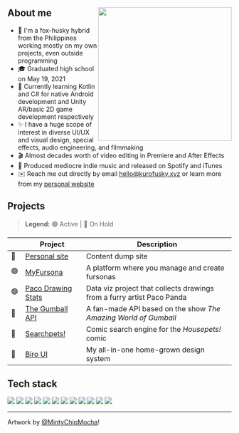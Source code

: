<div>
  <img src="https://res.cloudinary.com/skepfusky-dookie/image/upload/fursonas/MintyChipMocha_orig.png" align="right" width="300" />
  <h2 align="left">About me</h2>
</div>

- 🦊 I'm a fox-husky hybrid from the Philippines working mostly on my own projects, even outside programming
- 🎓 Graduated high school on May 19, 2021
- 🌱 Currently learning Kotlin and C# for native Android development and Unity AR/basic 2D game development respectively
- ✨ I have a huge scope of interest in diverse UI/UX and visual design, special effects, audio engineering, and filmmaking
- 🎬 Almost decades worth of video editing in Premiere and After Effects
- 🎵 Produced mediocre indie music and released on Spotify and iTunes
- ✉️ Reach me out directly by email <hello@kurofusky.xyz> or learn more from my [personal website](https://kurofusky.xyz/about)

## Projects

> **Legend:** 🟢 Active | 🚧 On Hold

|   | **Project** | **Description** |
| - | ----------- | --------------- |
| 🚧 | [Personal site][personal]  | Content dump site
| 🟢 | [MyFursona][mf]            | A platform where you manage and create fursonas
| 🟢 | [Paco Drawing Stats][paco] | Data viz project that collects drawings from a furry artist Paco Panda 
| 🚧 | [The Gumball API][gumball] | A fan-made API based on the show *The Amazing World of Gumball*
| 🚧 | [Searchpets!][sp]          | Comic search engine for the *Housepets!* comic 
| 🚧 | [Biro UI][bui]             | My all-in-one home-grown design system

## Tech stack

![](https://skillicons.dev/icons?i=js)
![](https://skillicons.dev/icons?i=ts)
![](https://skillicons.dev/icons?i=py)
![](https://skillicons.dev/icons?i=go)
![](https://skillicons.dev/icons?i=sass)
![](https://skillicons.dev/icons?i=tailwindcss)
![](https://skillicons.dev/icons?i=vue)
![](https://skillicons.dev/icons?i=react)
![](https://skillicons.dev/icons?i=svelte)
![](https://skillicons.dev/icons?i=redis)
![](https://skillicons.dev/icons?i=figma)
![](https://skillicons.dev/icons?i=ai)

----

Artwork by [@MintyChipMocha](https://www.youtube.com/@MintyChipMocha)!

[sp]: https://github.com/openfurs/searchpets
[paco]: https://github.com/kuroji-fusky/pacopanda-drawing-stats
[mf]: https://github.com/MyFursona-Project/MyFursona
[personal]: https://github.com/kuroji-fusky/kurofusky.xyz
[bui]: https://github.com/kuroji-fusky/Biro-UI
[gumball]: https://github.com/kuroji-fusky/The-Gumball-API
